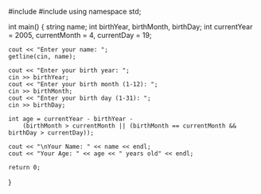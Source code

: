 #include <iostream>
#include <string>
using namespace std;

int main() {
    string name;
    int birthYear, birthMonth, birthDay;
    int currentYear = 2005, currentMonth = 4, currentDay = 19;

    cout << "Enter your name: ";
    getline(cin, name);

    cout << "Enter your birth year: ";
    cin >> birthYear;
    cout << "Enter your birth month (1-12): ";
    cin >> birthMonth;
    cout << "Enter your birth day (1-31): ";
    cin >> birthDay;

    int age = currentYear - birthYear - 
        (birthMonth > currentMonth || (birthMonth == currentMonth && birthDay > currentDay));

    cout << "\nYour Name: " << name << endl;
    cout << "Your Age: " << age << " years old" << endl;

    return 0;
}
